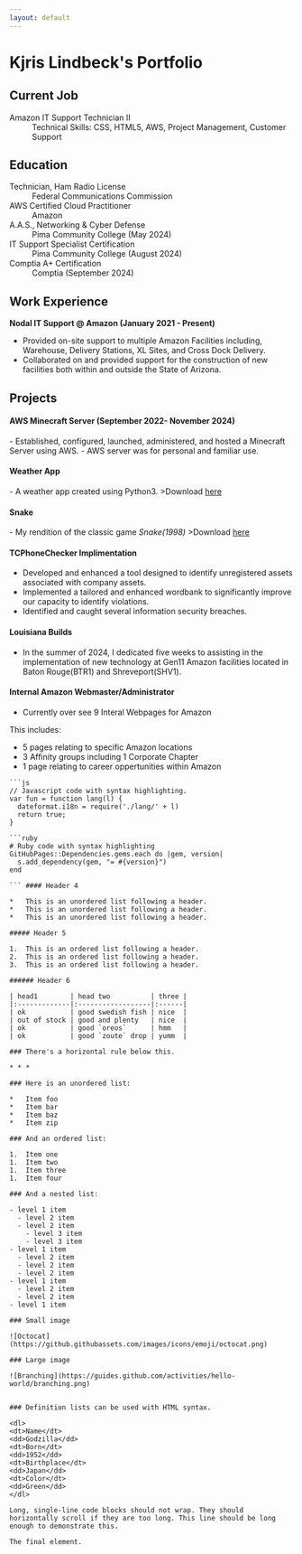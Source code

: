```yaml
---
layout: default
---
```

# Kjris Lindbeck's Portfolio

## Current Job
<dl>
<dt> Amazon IT Support Technician II </dt>
 <dd> Technical Skills: CSS, HTML5, AWS, Project Management, Customer Support </dd>

## Education
<dl>
<dt>Technician, Ham Radio License</dt>
  <dd>Federal Communications Commission</dd>

<dt>AWS Certified Cloud Practitioner</dt>
  <dd>Amazon</dd>
  
<dt>A.A.S., Networking & Cyber Defense</dt>
  <dd>Pima Community College (May 2024)</dd>

<dt>IT Support Specialist Certification</dt>
  <dd>Pima Community College (August 2024)</dd> 

<dt>Comptia A+ Certification</dt>
  <dd>Comptia (September 2024)</dd>
</dl>

## Work Experience 

**Nodal IT Support @ Amazon (January 2021 - Present)**
- Provided on-site support to multiple Amazon Facilities including, Warehouse, Delivery Stations, XL Sites, and Cross Dock Delivery.
- Collaborated on and provided support for the construction of new facilities both within and outside the State of Arizona.

## Projects

<h4> AWS Minecraft Server (September 2022- November 2024) </h4>
- Established, configured, launched, administered, and hosted a Minecraft Server using AWS.
- AWS server was for personal and familiar use.


<h4> Weather App </h4>
- A weather app created using Python3.
>Download <a href="https://github.com/KLindbeck/WeatherApp/releases/tag/WeatherApp"> here </a>

<h4> Snake </h4> 
- My rendition of the classic game <i>Snake(1998)</i>
>Download <a href="https://github.com/KLindbeck/SnakeGame/releases/tag/Beta"> here </a>

<h4>TCPhoneChecker Implimentation</h4>

*  Developed and enhanced a tool designed to identify unregistered assets associated with company assets.
*  Implemented a tailored and enhanced wordbank to significantly improve our capacity to identify violations.
*  Identified and caught several information security breaches.

<h4>Louisiana Builds</h4>

- In the summer of 2024, I dedicated five weeks to assisting in the implementation of new technology at Gen11 Amazon facilities located in Baton Rouge(BTR1) and Shreveport(SHV1).

<h4>Internal Amazon Webmaster/Administrator</h4>

- Currently over see 9 Interal Webpages for Amazon

This includes:
*   5 pages relating to specific Amazon locations
*   3 Affinity groups including 1 Corporate Chapter
*   1 page relating to career oppertunities within Amazon

```
```js
// Javascript code with syntax highlighting.
var fun = function lang(l) {
  dateformat.i18n = require('./lang/' + l)
  return true;
}
```
```
```ruby
# Ruby code with syntax highlighting
GitHubPages::Dependencies.gems.each do |gem, version|
  s.add_dependency(gem, "= #{version}")
end
```
```
``` #### Header 4

*   This is an unordered list following a header.
*   This is an unordered list following a header.
*   This is an unordered list following a header.

##### Header 5

1.  This is an ordered list following a header.
2.  This is an ordered list following a header.
3.  This is an ordered list following a header.

###### Header 6

| head1        | head two          | three |
|:-------------|:------------------|:------|
| ok           | good swedish fish | nice  |
| out of stock | good and plenty   | nice  |
| ok           | good `oreos`      | hmm   |
| ok           | good `zoute` drop | yumm  |

### There's a horizontal rule below this.

* * *

### Here is an unordered list:

*   Item foo
*   Item bar
*   Item baz
*   Item zip

### And an ordered list:

1.  Item one
1.  Item two
1.  Item three
1.  Item four

### And a nested list:

- level 1 item
  - level 2 item
  - level 2 item
    - level 3 item
    - level 3 item
- level 1 item
  - level 2 item
  - level 2 item
  - level 2 item
- level 1 item
  - level 2 item
  - level 2 item
- level 1 item

### Small image

![Octocat](https://github.githubassets.com/images/icons/emoji/octocat.png)

### Large image

![Branching](https://guides.github.com/activities/hello-world/branching.png)


### Definition lists can be used with HTML syntax.

<dl>
<dt>Name</dt>
<dd>Godzilla</dd>
<dt>Born</dt>
<dd>1952</dd>
<dt>Birthplace</dt>
<dd>Japan</dd>
<dt>Color</dt>
<dd>Green</dd>
</dl>
```
```
Long, single-line code blocks should not wrap. They should horizontally scroll if they are too long. This line should be long enough to demonstrate this.
```

```
The final element.
``` 
